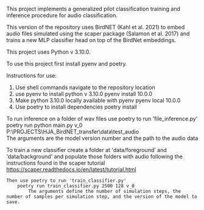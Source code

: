 This project implements a generalized pilot classification training and inference procedure for audio classification. 

This version of the repository uses BirdNET (Kahl et al. 2021) to embed audio files simulated using the scaper package (Salamon et al. 2017) and trains a new MLP classifier head on top of the BirdNet embeddings.

This project uses Python v 3.10.0. 

To use this project first install pyenv and poetry. 

Instructions for use:
1. Use shell commands navigate to the repository location
2. use pyenv to install python v 3.10.0
    pyenv install 10.0.0
3. Make python 3.10.0 locally available with pyenv 
    pyenv local 10.0.0
4. Use poetry to install dependencies
    poetry install

To run inference on a folder of wav files use poetry to run 'file_inference.py'
    poetry run python main.py v_0 P:\PROJECTS\HJA_BirdNET_transfer\data\test_audio\
        The arguments are the model version number and the path to the audio data

To train a new classifier
    create a folder at 'data/foreground' and 'data/background' and populate those folders with audio following the instructions found in the scaper tutorial
    https://scaper.readthedocs.io/en/latest/tutorial.html

    Then use poetry to run 'train_classifier.py'
        poetry run train_classifier.py 2500 128 v_0
            The arguments define the number of simulation steps, the number of samples per simulation step, and the version of the model to save. 
    


